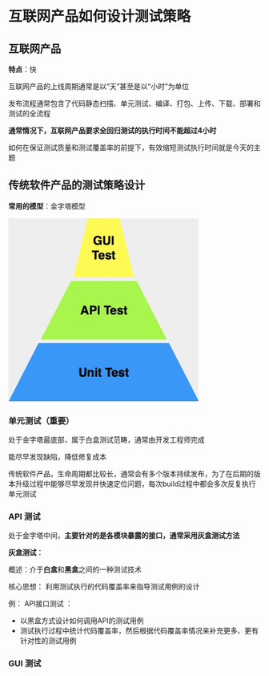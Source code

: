 # 互联网产品如何设计测试策略

## 互联网产品

**特点**：快

 互联网产品的上线周期通常是以“天”甚至是以“小时”为单位

 发布流程通常包含了代码静态扫描、单元测试、编译、打包、上传、下载、部署和测试的全流程 

 **通常情况下，互联网产品要求全回归测试的执行时间不能超过4小时** 

 如何在保证测试质量和测试覆盖率的前提下，有效缩短测试执行时间就是今天的主题

## 传统软件产品的测试策略设计

**常用的模型**：金字塔模型

![传统测试策略](./images/传统测试策略.jpg)

### 单元测试（重要）

处于金字塔最底部，属于白盒测试范畴，通常由开发工程师完成

能尽早发现缺陷，降低修复成本

传统软件产品，生命周期都比较长，通常会有多个版本持续发布，为了在后期的版本升级过程中能够尽早发现并快速定位问题，每次build过程中都会多次反复执行单元测试 

### API 测试

处于金字塔中间，**主要针对的是各模块暴露的接口，通常采用灰盒测试方法** 

**灰盒测试**：

概述：介于**白盒**和**黑盒**之间的一种测试技术

核心思想： 利用测试执行的代码覆盖率来指导测试用例的设计

例： API接口测试 ：

+  以黑盒方式设计如何调用API的测试用例 
+  测试执行过程中统计代码覆盖率，然后根据代码覆盖率情况来补充更多、更有针对性的测试用例 

### GUI 测试

